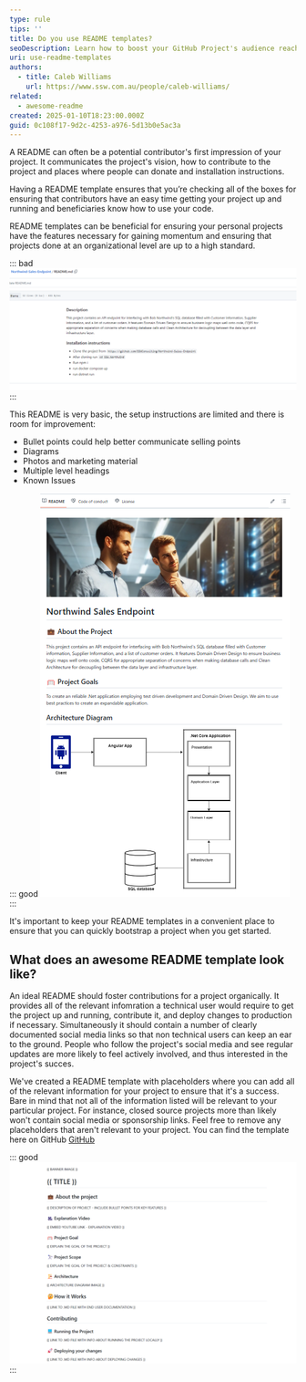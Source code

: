 ```yaml
---
type: rule
tips: ''
title: Do you use README templates?
seoDescription: Learn how to boost your GitHub Project's audience reach and impact with README Templates.
uri: use-readme-templates
authors:
  - title: Caleb Williams
    url: https://www.ssw.com.au/people/caleb-williams/
related:
  - awesome-readme
created: 2025-01-10T18:23:00.000Z
guid: 0c108f17-9d2c-4253-a976-5d13b0e5ac3a
---
```


A README can often be a potential contributor's first impression of your project. It communicates the project's vision, how to contribute to the project and places where people can donate and installation instructions.

<!--endintro-->

Having a README template ensures that you’re checking all of the boxes for ensuring that contributors have an easy time getting your project up and running and beneficiaries know how to use your code.

README templates can be beneficial for ensuring your personal projects have the features necessary for gaining momentum and ensuring that projects done at an organizational level are up to a high standard.

::: bad
![Figure: Bad example - README created without a template](bad-readme.png)
:::

This README is very basic, the setup instructions are limited and there is room for improvement:

- Bullet points could help better communicate selling points
- Diagrams
- Photos and marketing material
- Multiple level headings
- Known Issues

::: good
![Figure: Good example - The ReadMe above clearly outlines the goals of the project and provides new developers with enough context to get started](good-readme.png)
:::

It's important to keep your README templates in a convenient place to ensure that you can quickly bootstrap a project when you get started.

## What does an awesome README template look like?

An ideal README should foster contributions for a project organically. It provides all of the relevant infomration a technical user would require to get the project up and
running, contribute it, and deploy changes to production if necessary. Simultaneously it should contain a number of clearly documented social media links so that non technical
users can keep an ear to the ground. People who follow the project's social media and see regular updates are more likely to feel actively involved, and thus interested in the
project's succes.

We've created a README template with placeholders where you can add all of the relevant information for your project to ensure that it's a success. Bare in mind that not all of
the information listed will be relevant to your particular project. For instance, closed source projects more than likely won't contain social media or sponsorship links. Feel free to remove any placeholders that aren't relevant to your project. You can find the template here on GitHub [GitHub](https://github.com/SSWConsulting/SSW.AwesomeReadme.Template/blob/main/readme-template.md)

::: good
![Figure: Good Example - A standard README template on GitHub](readme-template.png)
:::
